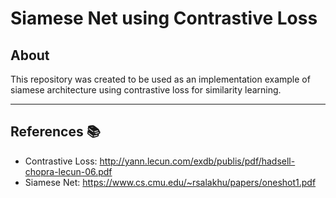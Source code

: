# Siamese Net using Contrastive Loss

## About

This repository was created to be used as an implementation example of siamese architecture using contrastive loss for similarity learning.

---

## References :books:
- Contrastive Loss: http://yann.lecun.com/exdb/publis/pdf/hadsell-chopra-lecun-06.pdf
- Siamese Net: https://www.cs.cmu.edu/~rsalakhu/papers/oneshot1.pdf